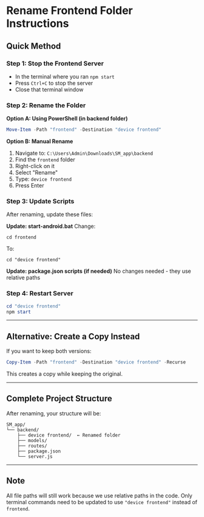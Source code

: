 # Rename Frontend Folder Instructions

## Quick Method

### Step 1: Stop the Frontend Server
- In the terminal where you ran `npm start`
- Press `Ctrl+C` to stop the server
- Close that terminal window

### Step 2: Rename the Folder

**Option A: Using PowerShell (in backend folder)**
```powershell
Move-Item -Path "frontend" -Destination "device frontend"
```

**Option B: Manual Rename**
1. Navigate to: `C:\Users\Admin\Downloads\SM_app\backend`
2. Find the `frontend` folder
3. Right-click on it
4. Select "Rename"
5. Type: `device frontend`
6. Press Enter

### Step 3: Update Scripts

After renaming, update these files:

**Update: start-android.bat**
Change:
```batch
cd frontend
```
To:
```batch
cd "device frontend"
```

**Update: package.json scripts (if needed)**
No changes needed - they use relative paths

### Step 4: Restart Server

```powershell
cd "device frontend"
npm start
```

---

## Alternative: Create a Copy Instead

If you want to keep both versions:

```powershell
Copy-Item -Path "frontend" -Destination "device frontend" -Recurse
```

This creates a copy while keeping the original.

---

## Complete Project Structure

After renaming, your structure will be:
```
SM_app/
└── backend/
    ├── device frontend/  ← Renamed folder
    ├── models/
    ├── routes/
    ├── package.json
    └── server.js
```

---

## Note

All file paths will still work because we use relative paths in the code. Only terminal commands need to be updated to use `"device frontend"` instead of `frontend`.

